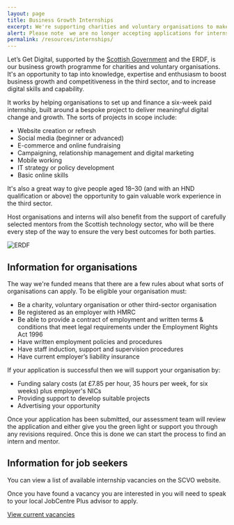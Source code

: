 ```yaml
---
layout: page
title: Business Growth Internships
excerpt: We're supporting charities and voluntary organisations to make the most of new digital opportunities.
alert: Please note  we are no longer accepting applications for internships. 
permalink: /resources/internships/
---
```


Let’s Get Digital, supported by the [Scottish Government](http://www.gov.scot) and the ERDF, is our business growth programme for charities and voluntary organisations. It's an opportunity to tap into knowledge, expertise and enthusiasm to boost business growth and competitiveness in the third sector, and to increase digital skills and capability.

It works by helping organisations to set up and finance a six-week paid internship, built around a bespoke project to deliver meaningful digital change and growth. The sorts of projects in scope include:

- Website creation or refresh
- Social media (beginner or advanced)
- E-commerce and online fundraising
- Campaigning, relationship management and digital marketing
- Mobile working
- IT strategy or policy development
- Basic online skills

It's also a great way to give people aged 18–30 (and with an HND qualification or above) the opportunity to gain valuable work experience in the third sector.

Host organisations and interns will also benefit from the support of carefully selected mentors from the Scottish technology sector, who will be there every step of the way to ensure the very best outcomes for both parties.

![ERDF](/images/erdf.jpg)



## Information for organisations

The way we're funded means that there are a few rules about what sorts of organisations can apply. To be eligible your organisation must:

- Be a charity, voluntary organisation or other third-sector organisation
- Be registered as an employer with HMRC
- Be able to provide a contract of employment and written terms & conditions that meet legal requirements under the Employment Rights Act 1996
- Have written employment policies and procedures
- Have staff induction, support and supervision procedures
- Have current employer’s liability insurance

If your application is successful then we will support your organisation by:

- Funding salary costs (at £7.85 per hour, 35 hours per week, for six weeks) plus employer's NICs
- Providing support to develop suitable projects
- Advertising your opportunity

Once your application has been submitted, our assessment team will review the application and either give you the green light or support you through any revisions required. Once this is done we can start the process to find an intern and mentor.





## Information for job seekers

You can view a list of available internship vacancies on the SCVO website.

Once you have found a vacancy you are interested in you will need to speak to your local JobCentre Plus advisor to apply.

<a href="http://www.scvo.net/Home/findyourdigitalinternjobsSCVOSITE.aspx" class="btn btn-primary btn-lg">View current vacancies</a>

